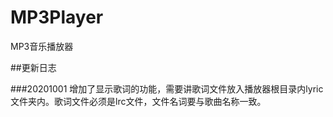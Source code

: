 # MP3Player
MP3音乐播放器

##更新日志

###20201001
增加了显示歌词的功能，需要讲歌词文件放入播放器根目录内lyric文件夹内。歌词文件必须是lrc文件，文件名词要与歌曲名称一致。
